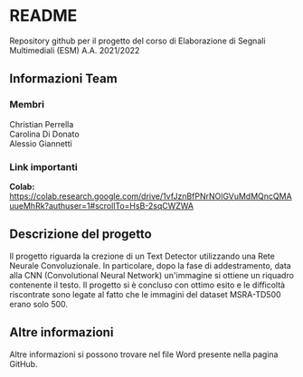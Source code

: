 # README
Repository github per il progetto del corso di Elaborazione di Segnali Multimediali (ESM) A.A. 2021/2022

## Informazioni Team

### Membri
Christian Perrella  
Carolina Di Donato  
Alessio Giannetti

### Link importanti
**Colab:** https://colab.research.google.com/drive/1vfJznBfPNrNOlGVuMdMQncQMAuueMhRk?authuser=1#scrollTo=HsB-2sqCWZWA

## Descrizione del progetto
Il progetto riguarda la crezione di un Text Detector utilizzando una Rete Neurale Convoluzionale. In particolare, dopo la fase di addestramento, data alla CNN (Convolutional Neural Network) un'immagine si ottiene un riquadro contenente il testo. Il progetto si è concluso con ottimo esito e le difficoltà riscontrate sono legate al fatto che le immagini del dataset MSRA-TD500 erano solo 500.

## Altre informazioni
Altre informazioni si possono trovare nel file Word presente nella pagina GitHub.
